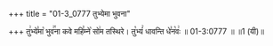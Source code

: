 +++
title = "01-3_0777 तुभ्येमा भुवना"

+++
तु꣢भ्ये꣣मा꣡ भुव꣢꣯ना कवे महि꣣म्ने꣡ सो꣢म तस्थिरे। तु꣡भ्यं꣢ धावन्ति धे꣣न꣡वः꣢ ॥ 01-3:0777 ॥ ॥1 (यी)॥